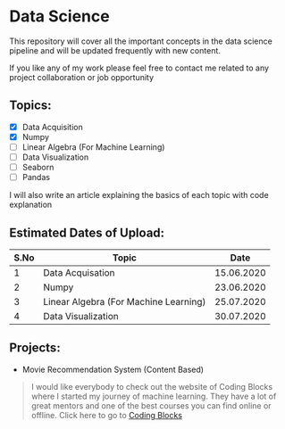 # **Data Science**

This repository will cover all the important concepts in the data science pipeline and will be updated frequently with new content.

If you like any of my work please feel free to contact me related to any project collaboration or job opportunity

## **Topics**:

- [x] Data Acquisition
- [x] Numpy
- [ ] Linear Algebra (For Machine Learning)
- [ ] Data Visualization
- [ ] Seaborn
- [ ] Pandas

I will also write an article explaining the basics of each topic with code explanation

## **Estimated Dates of Upload**:

| S.No | Topic                                 | Date       |
| ---- | ------------------------------------- | ---------- |
| 1    | Data Acquisation                      | 15.06.2020 |
| 2    | Numpy                                 | 23.06.2020 |
| 3    | Linear Algebra (For Machine Learning) | 25.07.2020 |
| 4    | Data Visualization                    | 30.07.2020 |

## **Projects**:

- Movie Recommendation System (Content Based)

> I would like everybody to check out the website of Coding Blocks where I started my journey of machine learning. They have a lot of great mentors and one of the best courses you can find online or offline.
> Click here to go to [Coding Blocks](https://codingblocks.com/)
